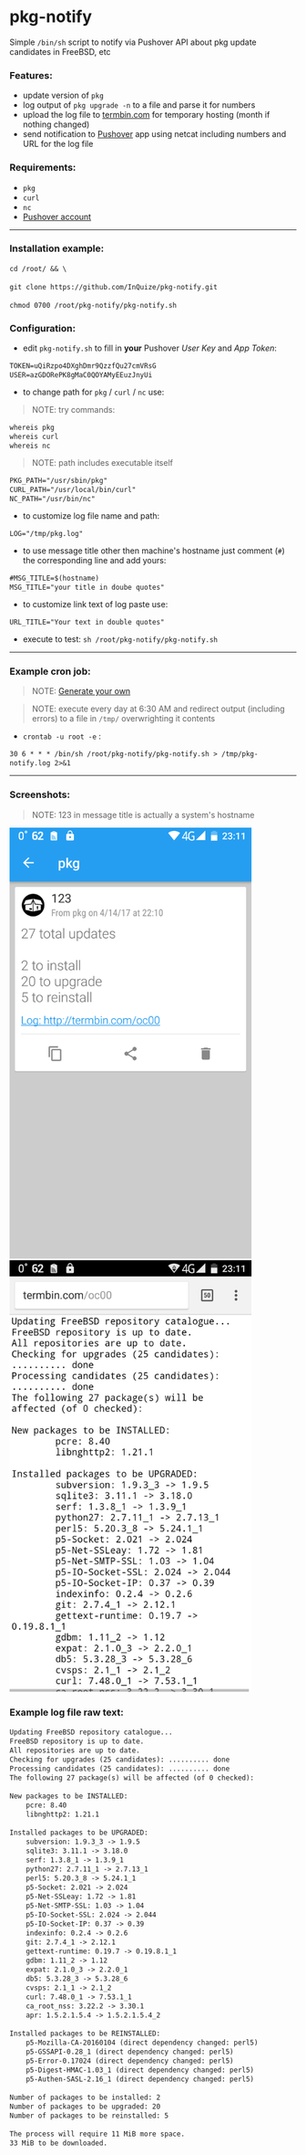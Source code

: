 # **pkg-notify**

Simple `/bin/sh` script to notify via Pushover API about pkg update candidates in FreeBSD, etc

### Features:

- update version of `pkg`
- log output of `pkg upgrade -n` to a file and parse it for numbers
- upload the log file to [termbin.com](http://termbin.com) for temporary hosting (month if nothing changed)
- send notification to [Pushover](https://pushover.net) app using netcat including numbers and URL for the log file

### Requirements:

- `pkg`
- `curl`
- `nc`
- [Pushover account](https://pushover.net/login)

---

### Installation example:

```
cd /root/ && \

git clone https://github.com/InQuize/pkg-notify.git

chmod 0700 /root/pkg-notify/pkg-notify.sh
```

### Configuration:

- edit `pkg-notify.sh` to fill in **your** Pushover _User Key_ and _App Token_:

```
TOKEN=uQiRzpo4DXghDmr9QzzfQu27cmVRsG
USER=azGDORePK8gMaC0QOYAMyEEuzJnyUi
```

- to change path for `pkg` / `curl` / `nc` use:

>NOTE: try commands:
```
whereis pkg
whereis curl
whereis nc
```
>NOTE: path includes executable itself

```
PKG_PATH="/usr/sbin/pkg"
CURL_PATH="/usr/local/bin/curl"
NC_PATH="/usr/bin/nc"
```

- to customize log file name and path:

```
LOG="/tmp/pkg.log"
```

- to use message title other then machine's hostname just comment (`#`) the corresponding line and add yours:

```
#MSG_TITLE=$(hostname)
MSG_TITLE="your title in doube quotes"
```

- to customize link text of log paste use:

```
URL_TITLE="Your text in double quotes"
```

- execute to test: `sh /root/pkg-notify/pkg-notify.sh`

---

### Example cron job:

>NOTE: [Generate your own](http://crontab-generator.org/)

>NOTE: execute every day at 6:30 AM and redirect output (including errors) to a file in `/tmp/` overwrighting it contents

- `crontab -u root -e` :

```
30 6 * * * /bin/sh /root/pkg-notify/pkg-notify.sh > /tmp/pkg-notify.log 2>&1
```

---

### Screenshots:

>NOTE: 123 in message title is actually a system's hostname

<img src="https://raw.githubusercontent.com/InQuize/img/master/repos/pkg-notify/pushover-msg.png" width="425" /> <img src="https://raw.githubusercontent.com/InQuize/img/master/repos/pkg-notify/termbin-paste.png" width="425" />

### Example log file raw text:

```
Updating FreeBSD repository catalogue...
FreeBSD repository is up to date.
All repositories are up to date.
Checking for upgrades (25 candidates): .......... done
Processing candidates (25 candidates): .......... done
The following 27 package(s) will be affected (of 0 checked):

New packages to be INSTALLED:
	pcre: 8.40
	libnghttp2: 1.21.1

Installed packages to be UPGRADED:
	subversion: 1.9.3_3 -> 1.9.5
	sqlite3: 3.11.1 -> 3.18.0
	serf: 1.3.8_1 -> 1.3.9_1
	python27: 2.7.11_1 -> 2.7.13_1
	perl5: 5.20.3_8 -> 5.24.1_1
	p5-Socket: 2.021 -> 2.024
	p5-Net-SSLeay: 1.72 -> 1.81
	p5-Net-SMTP-SSL: 1.03 -> 1.04
	p5-IO-Socket-SSL: 2.024 -> 2.044
	p5-IO-Socket-IP: 0.37 -> 0.39
	indexinfo: 0.2.4 -> 0.2.6
	git: 2.7.4_1 -> 2.12.1
	gettext-runtime: 0.19.7 -> 0.19.8.1_1
	gdbm: 1.11_2 -> 1.12
	expat: 2.1.0_3 -> 2.2.0_1
	db5: 5.3.28_3 -> 5.3.28_6
	cvsps: 2.1_1 -> 2.1_2
	curl: 7.48.0_1 -> 7.53.1_1
	ca_root_nss: 3.22.2 -> 3.30.1
	apr: 1.5.2.1.5.4 -> 1.5.2.1.5.4_2

Installed packages to be REINSTALLED:
	p5-Mozilla-CA-20160104 (direct dependency changed: perl5)
	p5-GSSAPI-0.28_1 (direct dependency changed: perl5)
	p5-Error-0.17024 (direct dependency changed: perl5)
	p5-Digest-HMAC-1.03_1 (direct dependency changed: perl5)
	p5-Authen-SASL-2.16_1 (direct dependency changed: perl5)

Number of packages to be installed: 2
Number of packages to be upgraded: 20
Number of packages to be reinstalled: 5

The process will require 11 MiB more space.
33 MiB to be downloaded.
```
